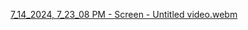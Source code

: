 [7_14_2024, 7_23_08 PM - Screen - Untitled video.webm](https://github.com/user-attachments/assets/973143d8-7cca-4a4c-a296-94b6f45132f8)
